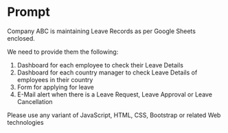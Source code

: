 # Prompt
Company ABC is maintaining Leave Records as per Google Sheets enclosed.

We need to provide them the following:

1. Dashboard for each employee to check their Leave Details
2. Dashboard for each country manager to check Leave Details of employees in their country
3. Form for applying for leave
4. E-Mail alert when there is a Leave Request, Leave Approval or Leave Cancellation

Please use any variant of JavaScript, HTML, CSS, Bootstrap or related Web technologies
